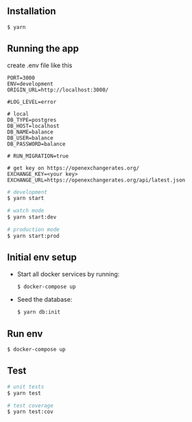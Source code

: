 ## Installation

```bash
$ yarn
```

## Running the app

create .env file like this
```
PORT=3000
ENV=development
ORIGIN_URL=http://localhost:3000/

#LOG_LEVEL=error

# local
DB_TYPE=postgres
DB_HOST=localhost
DB_NAME=balance
DB_USER=balance
DB_PASSWORD=balance

# RUN_MIGRATION=true

# get key on https://openexchangerates.org/
EXCHANGE_KEY=<your key>
EXCHANGE_URL=https://openexchangerates.org/api/latest.json
```

```bash
# development
$ yarn start

# watch mode
$ yarn start:dev

# production mode
$ yarn start:prod
```

## Initial env setup

- Start all docker services by running:

  ```bash
  $ docker-compose up
  ```

- Seed the database:

  ```bash
  $ yarn db:init
  ```

## Run env

```bash
$ docker-compose up
```

## Test

```bash
# unit tests
$ yarn test

# test coverage
$ yarn test:cov
```
